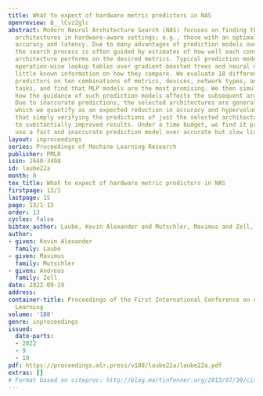 ```yaml
---
title: What to expect of hardware metric predictors in NAS
openreview: B__lCvzZglc
abstract: Modern Neural Architecture Search (NAS) focuses on finding the best performing
  architectures in hardware-aware settings; e.g., those with an optimal tradeoff of
  accuracy and latency. Due to many advantages of prediction models over live measurements,
  the search process is often guided by estimates of how well each considered network
  architecture performs on the desired metrics. Typical prediction models range from
  operation-wise lookup tables over gradient-boosted trees and neural networks, with
  little known information on how they compare. We evaluate 18 different performance
  predictors on ten combinations of metrics, devices, network types, and training
  tasks, and find that MLP models are the most promising. We then simulate and evaluate
  how the guidance of such prediction models affects the subsequent architecture selection.
  Due to inaccurate predictions, the selected architectures are generally suboptimal,
  which we quantify as an expected reduction in accuracy and hypervolume. We show
  that simply verifying the predictions of just the selected architectures can lead
  to substantially improved results. Under a time budget, we find it preferable to
  use a fast and inaccurate prediction model over accurate but slow live measurements.
layout: inproceedings
series: Proceedings of Machine Learning Research
publisher: PMLR
issn: 2640-3498
id: laube22a
month: 0
tex_title: What to expect of hardware metric predictors in NAS
firstpage: 13/1
lastpage: 15
page: 13/1-15
order: 13
cycles: false
bibtex_author: Laube, Kevin Alexander and Mutschler, Maximus and Zell, Andreas
author:
- given: Kevin Alexander
  family: Laube
- given: Maximus
  family: Mutschler
- given: Andreas
  family: Zell
date: 2022-09-19
address:
container-title: Proceedings of the First International Conference on Automated Machine
  Learning
volume: '188'
genre: inproceedings
issued:
  date-parts:
  - 2022
  - 9
  - 19
pdf: https://proceedings.mlr.press/v188/laube22a/laube22a.pdf
extras: []
# Format based on citeproc: http://blog.martinfenner.org/2013/07/30/citeproc-yaml-for-bibliographies/
---
```


